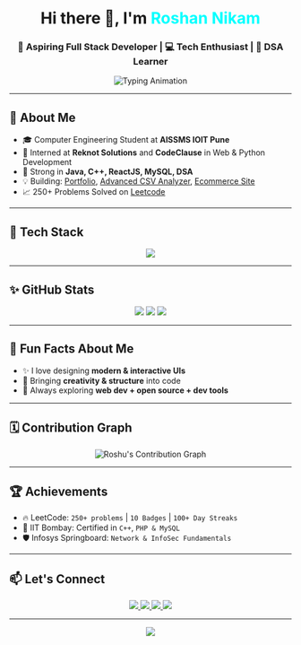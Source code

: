 <!-- Profile Header -->
<h1 align="center">Hi there 👋, I'm <span style="color:#00FFFF;">Roshan Nikam</span></h1>
<h3 align="center">🚀 Aspiring Full Stack Developer | 💻 Tech Enthusiast | 🎯 DSA Learner</h3>

<!-- Typing Effect -->
<p align="center">
  <img src="https://readme-typing-svg.herokuapp.com?font=Fira+Code&weight=600&size=22&pause=1000&color=00F7FF&center=true&vCenter=true&width=500&lines=Computer+Engineer;Full+Stack+Developer;Java+Developer;Coder" alt="Typing Animation" />
</p>

---

## 🚀 About Me

- 🎓 Computer Engineering Student at **AISSMS IOIT Pune**
- 💼 Interned at **Reknot Solutions** and **CodeClause** in Web & Python Development
- 🧠 Strong in **Java, C++, ReactJS, MySQL, DSA**
- 💡 Building: [Portfolio](https://github.com/Roshu-3158/My_Portfolio), [Advanced CSV Analyzer](https://github.com/Roshu-3158/Advanced-CSV-Data-Analyzer), [Ecommerce Site](https://github.com/Roshu-3158/Ecomerece-website)
- 📈 250+ Problems Solved on [Leetcode](https://leetcode.com/roshandnikam3158/)

---

## 🔧 Tech Stack

<p align="center">
  <img src="https://skillicons.dev/icons?i=java,cpp,python,html,css,js,react,mysql,bootstrap,git,github,aws" />
</p>

---

## ✨ GitHub Stats

<div align="center">
  <img src="https://github-readme-stats.vercel.app/api?username=Roshu-3158&show_icons=true&theme=react&hide_border=true&border_radius=20" />
  <img src="https://github-readme-stats.vercel.app/api/top-langs/?username=Roshu-3158&layout=compact&theme=react&hide_border=true&border_radius=20" />
  <img src="https://github-readme-streak-stats.herokuapp.com/?user=Roshu-3158&theme=react&hide_border=true&border_radius=20" />
</div>

---

## 🌈 Fun Facts About Me

- ✨ I love designing **modern & interactive UIs**
- 💖 Bringing **creativity & structure** into code
- 🧁 Always exploring **web dev + open source + dev tools**

---

## 🗓️ Contribution Graph

<p align="center">
  <img src="https://github-readme-activity-graph.vercel.app/graph?username=Roshu-3158&theme=react-dark&bg_color=0d1117&color=00ffff&line=00ffff&point=ffffff&hide_border=true" alt="Roshu's Contribution Graph"/>
</p>

---

## 🏆 Achievements

- 🔥 LeetCode: `250+ problems` | `10 Badges` | `100+ Day Streaks`
- 🥇 IIT Bombay: Certified in `C++`, `PHP & MySQL`
- 🛡️ Infosys Springboard: `Network & InfoSec Fundamentals`

---

## 📫 Let's Connect

<p align="center">
  <a href="https://www.linkedin.com/in/roshan-nikam-15549b224/" target="_blank">
    <img src="https://img.shields.io/badge/LinkedIn-0A66C2?style=for-the-badge&logo=linkedin&logoColor=white" />
  </a>
  <a href="mailto:roshanaissmsioit70@gmail.com">
    <img src="https://img.shields.io/badge/Gmail-EA4335?style=for-the-badge&logo=gmail&logoColor=white" />
  </a>
  <a href="https://leetcode.com/roshandnikam3158/">
    <img src="https://img.shields.io/badge/LeetCode-FFA116?style=for-the-badge&logo=leetcode&logoColor=black" />
  </a>
  <a href="https://www.hackerrank.com/roshandnikam3158">
    <img src="https://img.shields.io/badge/HackerRank-2EC866?style=for-the-badge&logo=HackerRank&logoColor=white" />
  </a>
</p>

---

<p align="center">
  <img src="https://capsule-render.vercel.app/api?type=waving&height=150&section=footer&color=gradient" />
</p>
